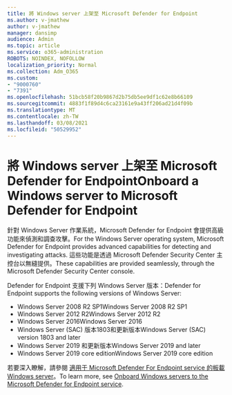 ```yaml
---
title: 將 Windows server 上架至 Microsoft Defender for Endpoint
ms.author: v-jmathew
author: v-jmathew
manager: dansimp
audience: Admin
ms.topic: article
ms.service: o365-administration
ROBOTS: NOINDEX, NOFOLLOW
localization_priority: Normal
ms.collection: Adm_O365
ms.custom:
- "9000760"
- "7391"
ms.openlocfilehash: 51bcb58f20b9867d2b75db5ee9df1c62e8b66109
ms.sourcegitcommit: 4883f1f89d4c6ca23161e9a43ff206ad21d4f09b
ms.translationtype: MT
ms.contentlocale: zh-TW
ms.lasthandoff: 03/08/2021
ms.locfileid: "50529952"
---
```

# <a name="onboard-a-windows-server-to-microsoft-defender-for-endpoint"></a><span data-ttu-id="143cc-102">將 Windows server 上架至 Microsoft Defender for Endpoint</span><span class="sxs-lookup"><span data-stu-id="143cc-102">Onboard a Windows server to Microsoft Defender for Endpoint</span></span>

<span data-ttu-id="143cc-103">針對 Windows Server 作業系統，Microsoft Defender for Endpoint 會提供高級功能來偵測和調查攻擊。</span><span class="sxs-lookup"><span data-stu-id="143cc-103">For the Windows Server operating system, Microsoft Defender for Endpoint provides advanced capabilities for detecting and investigating attacks.</span></span> <span data-ttu-id="143cc-104">這些功能是透過 Microsoft Defender Security Center 主控台以無縫提供。</span><span class="sxs-lookup"><span data-stu-id="143cc-104">These capabilities are provided seamlessly, through the Microsoft Defender Security Center console.</span></span>

<span data-ttu-id="143cc-105">Defender for Endpoint 支援下列 Windows Server 版本：</span><span class="sxs-lookup"><span data-stu-id="143cc-105">Defender for Endpoint supports the following versions of Windows Server:</span></span>

- <span data-ttu-id="143cc-106">Windows Server 2008 R2 SP1</span><span class="sxs-lookup"><span data-stu-id="143cc-106">Windows Server 2008 R2 SP1</span></span>
- <span data-ttu-id="143cc-107">Windows Server 2012 R2</span><span class="sxs-lookup"><span data-stu-id="143cc-107">Windows Server 2012 R2</span></span>
- <span data-ttu-id="143cc-108">Windows Server 2016</span><span class="sxs-lookup"><span data-stu-id="143cc-108">Windows Server 2016</span></span>
- <span data-ttu-id="143cc-109">Windows Server (SAC) 版本1803和更新版本</span><span class="sxs-lookup"><span data-stu-id="143cc-109">Windows Server (SAC) version 1803 and later</span></span>
- <span data-ttu-id="143cc-110">Windows Server 2019 和更新版本</span><span class="sxs-lookup"><span data-stu-id="143cc-110">Windows Server 2019 and later</span></span>
- <span data-ttu-id="143cc-111">Windows Server 2019 core edition</span><span class="sxs-lookup"><span data-stu-id="143cc-111">Windows Server 2019 core edition</span></span>

<span data-ttu-id="143cc-112">若要深入瞭解，請參閱 [適用于 Microsoft Defender For Endpoint service 的板載 Windows server](https://go.microsoft.com/fwlink/?linkid=2143627)。</span><span class="sxs-lookup"><span data-stu-id="143cc-112">To learn more, see [Onboard Windows servers to the Microsoft Defender for Endpoint service](https://go.microsoft.com/fwlink/?linkid=2143627).</span></span>
